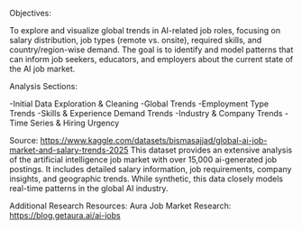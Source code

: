 Objectives:

To explore and visualize global trends in AI-related job roles, focusing on salary distribution, job types (remote vs. onsite), required skills, and country/region-wise demand.
The goal is to identify and model patterns that can inform job seekers, educators, and employers about the current state of the AI job market.

Analysis Sections:

-Initial Data Exploration & Cleaning
-Global Trends
-Employment Type Trends
-Skills & Experience Demand Trends
-Industry & Company Trends
-Time Series & Hiring Urgency

Source:
https://www.kaggle.com/datasets/bismasajjad/global-ai-job-market-and-salary-trends-2025
This dataset provides an extensive analysis of the artificial intelligence job market with over 15,000 ai-generated job postings. It includes detailed salary information, job requirements, company insights, and geographic trends.
While synthetic, this data closely models real-time patterns in the global AI industry.

Additional Research Resources:
Aura Job Market Research: https://blog.getaura.ai/ai-jobs
